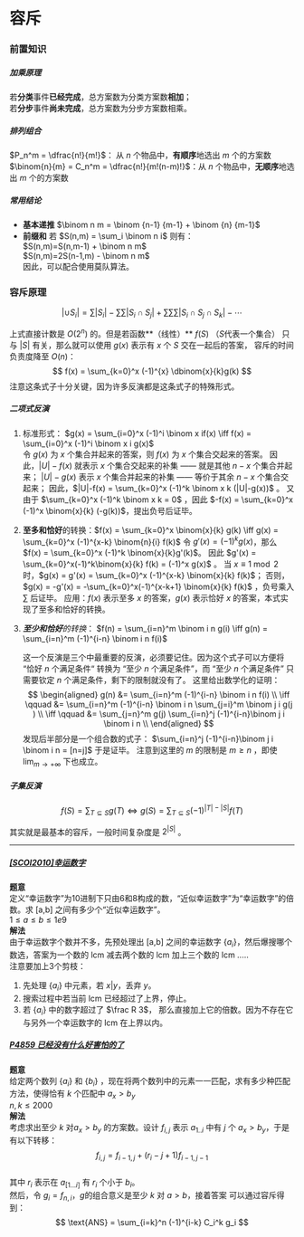# 容斥

### 前置知识

##### 加乘原理
若**分类**事件**已经完成**，总方案数为分类方案数**相加**；  
若**分步**事件**尚未完成**，总方案数为分步方案数相乘。

##### 排列组合
$P_n^m = \dfrac{n!}{m!}$： 从 $n$ 个物品中，**有顺序**地选出 $m$ 个的方案数   
$\binom{n}{m} = C_n^m = \dfrac{n!}{m!(n-m)!}$：从 $n$ 个物品中，**无顺序**地选出 $m$ 个的方案数

##### 常用结论
- **基本递推**  $\binom n m = \binom {n-1} {m-1} + \binom {n} {m-1}$
- **前缀和**
  若 $S(n,m) = \sum_i \binom n i$  则有：  
  $S(n,m)=S(n,m-1) + \binom n m$   
  $S(n,m)=2S(n-1,m) - \binom n m$   
  因此，可以配合使用莫队算法。

### 容斥原理

$$
|\cup S_i| = \sum |S_i|-\sum\sum|S_i\cap S_j| + \sum\sum\sum |S_i\cap S_j \cap S_k| - \cdots
$$

上式直接计数是 $O(2^n)$ 的。但是若函数**（线性）** $f(S)$ （$S$代表一个集合） 只与 $|S|$ 有关，那么就可以使用 $g(x)$ 表示有 $x$ 个 $S$ 交在一起后的答案， 容斥的时间负责度降至 $O(n)$：
$$
f(x) = \sum_{k=0}^x (-1)^{x} \dbinom{x}{k}g(k)
$$
注意这条式子十分关键，因为许多反演都是这条式子的特殊形式。

##### 二项式反演

1. 标准形式： $g(x) = \sum_{i=0}^x (-1)^i \binom x if(x) \iff f(x) = \sum_{i=0}^x (-1)^i \binom x i g(x)$  
   令 $g(x)$ 为 $x$ 个集合并起来的答案，则 $f(x)$ 为 $x$ 个集合交起来的答案。
   因此，$|U|-f(x)$ 就表示 $x$ 个集合交起来的补集 —— 就是其他 $n-x$ 个集合并起来；
   $|U|-g(x)$ 表示 $x$ 个集合并起来的补集 ——  等价于其余 $n-x$ 个集合交起来；
   因此，$|U|-f(x) = \sum_{k=0}^x (-1)^k \binom x k (|U|-g(x))$ 。
   又由于 $\sum_{k=0}^x (-1)^k \binom x k = 0$ ，因此 $-f(x) = \sum_{k=0}^x (-1)^x \binom{x}{k} (-g(k))$，提出负号后证毕。

2. **至多和恰好**的转换：$f(x) = \sum_{k=0}^x \binom{x}{k} g(k) \iff g(x) = \sum_{k=0}^x (-1)^{x-k} \binom{n}{i} f(k)$
   令 $g'(x) = (-1)^kg(x)$，那么 $f(x) = \sum_{k=0}^x (-1)^k \binom{x}{k}g'(k)$。
   因此 $g'(x) = \sum_{k=0}^x(-1)^k\binom{x}{k} f(k) = (-1)^x g(x)$ 。
   当 $x \equiv 1 \bmod 2$ 时，$g(x) = g'(x) = \sum_{k=0}^x (-1)^{x-k} \binom{x}{k} f(k)$；
   否则，$g(x) = -g'(x) = -\sum_{k=0}^x(-1)^{x-k+1} \binom{x}{k} f(k)$ ，负号乘入 $\sum$ 后证毕。
    应用：$f(x)$ 表示至多 $x$ 的答案，$g(x)$ 表示恰好 $x$ 的答案，本式实现了至多和恰好的转换。

3. _**至少和恰好**的转换_： $f(n) = \sum_{i=n}^m \binom i n g(i) \iff g(n) = \sum_{i=n}^m (-1)^{i-n} \binom i n f(i)$

   这一个反演是三个中最重要的反演，必须要记住。因为这个式子可以方便将 “恰好 $n$ 个满足条件“ 转换为 “至少 $n$ 个满足条件”，而 “至少 $n$ 个满足条件” 只需要钦定 $n$ 个满足条件，剩下的限制就没有了。
   这里给出数学化的证明：
   $$
   \begin{aligned}
   g(n) &= \sum_{i=n}^m (-1)^{i-n} \binom i n f(i) \\
   \iff \qquad &= \sum_{i=n}^m (-1)^{i-n} \binom i n \sum_{j=i}^m \binom j i g(j	) \\
   \iff \qquad &= \sum_{j=n}^m g(j) \sum_{i=n}^j (-1)^{i-n}\binom j i \binom i n \\
   \end{aligned}
   $$
   发现后半部分是一个组合数的式子： $\sum_{i=n}^j (-1)^{i-n}\binom j i \binom i n = [n=j]$
   于是证毕。
   注意到这里的 $m$ 的限制是 $m \geq n$ ，即使 $\lim_{m \to + \infty}$ 下也成立。

##### 子集反演

$$
f(S) = \sum_{T \subseteq S} g(T) \iff g(S) = \sum_{T \subseteq S} (-1) ^ {|T| - |S|} f(T)
$$

其实就是最基本的容斥，一般时间复杂度是 $2^{|S|}$ 。


--------

##### [[SCOI2010]幸运数字](https://www.luogu.com.cn/problem/P2567)
**题意**  
定义“幸运数字”为10进制下只由6和8构成的数，“近似幸运数字”为“幸运数字”的倍数。求 [a,b] 之间有多少个“近似幸运数字”。  
$1 \le a \le b \le 1e9$  
**解法**  
由于幸运数字个数并不多，先预处理出 [a,b] 之间的幸运数字 $\{a_i\}$，然后爆搜哪个数选，答案为一个数的 lcm 减去两个数的 lcm 加上三个数的 lcm .....  
注意要加上3个剪枝：  
1. 先处理 $\{a_i\}$ 中元素，若 $x | y$，丢弃 $y$。
2. 搜索过程中若当前 lcm 已经超过了上界，停止。
3. 若 $\{a_i\}$ 中的数字超过了 $\frac R 3$， 那么直接加上它的倍数。因为不存在它与另外一个幸运数字的 lcm 在上界以内。


##### [P4859 已经没有什么好害怕的了](https://www.luogu.com.cn/problem/solution/P4859)
**题意**  
给定两个数列 $\{a_i\}$ 和 $\{b_i\}$ ，现在将两个数列中的元素一一匹配，求有多少种匹配方法，使得恰有 $k$ 个匹配中 $a_x > b_y$  
$n, k \le 2000$  
**解法**  
考虑求出至少 $k$ 对$a_x>b_y$ 的方案数。设计 $f_{i,j}$ 表示 $a_{1..i}$ 中有 $j$ 个 $a_x > b_y$，于是有以下转移：
$$ f_{i,j} = f_{i-1,j} + (r_i - j + 1) f_{i-1,j-1}$$  
其中 $r_i$ 表示在 $a_[1...i]$ 有 $r_i$ 个小于 $b_i$。  
然后，令 $g_i = f_{n,i}$，$g$的组合意义是至少 $k$ 对 $a > b$，接着答案
可以通过容斥得到：
$$ \text{ANS} = \sum_{i=k}^n (-1)^{i-k} C_i^k g_i $$
